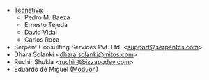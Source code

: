 - [Tecnativa](https://www.tecnativa.com):
  - Pedro M. Baeza
  - Ernesto Tejeda
  - David Vidal
  - Carlos Roca
- Serpent Consulting Services Pvt. Ltd. \<<support@serpentcs.com>\>
- Dhara Solanki \<<dhara.solanki@initos.com>\>
- Ruchir Shukla \<<ruchir@bizzappdev.com>\>
- Eduardo de Miguel ([Moduon](https://www.moduon.team/))
